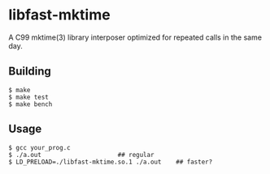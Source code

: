 libfast-mktime
==============

A C99 mktime(3) library interposer optimized for repeated calls in the same day.

Building
--------

    $ make
    $ make test
    $ make bench				

Usage
-----

    $ gcc your_prog.c
    $ ./a.out			   		  ## regular
    $ LD_PRELOAD=./libfast-mktime.so.1 ./a.out    ## faster?
